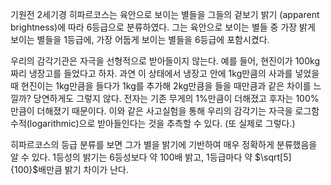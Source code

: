기원전 2세기경 히파르코스는 육안으로 보이는 별들을 그들의 겉보기 밝기 (apparent brightness)에 따라 6등급으로 분류하였다. 그는 육안으로 보이는 별들 중 가장 밝게 보이는 별들을 1등급에, 가장 어둡게 보이는 별들을 6등급에 포함시켰다. 

우리의 감각기관은 자극을 선형적으로 받아들이지 않는다. 예를 들어, 현진이가 100kg짜리 냉장고를 들었다고 하자. 과연 이 상태에서 냉장고 안에 1kg만큼의 사과를 넣었을 때 현진이는 1kg만큼을 들다가 1kg를 추가해 2kg만큼을 들을 때만큼과 같은 차이를 느낄까? 당연하게도 그렇지 않다. 전자는 기존 무게의 1%만큼이 더해졌고 후자는 100%만큼이 더해졌기 때문이다. 이와 같은 사고실험을 통해 우리의 감각기는 자극을 로그함수적(logarithmic)으로 받아들인다는 것을 추측할 수 있다. (또 실제로 그렇다.)

히파르코스의 등급 분류를 보면 그가 별을 밝기에 기반하여 매우 정확하게 분류했음을 알 수 있다. 1등성의 밝기는 6등성보다 약 100배 밝고, 1등급마다 약 $\sqrt[5]{100}$배만큼 밝기 차이가 난다.

